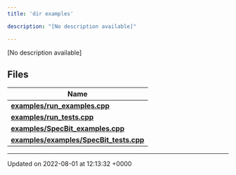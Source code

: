 ```yaml
---
title: 'dir examples'

description: "[No description available]"

---
```







[No description available]

## Files

| Name           |
| -------------- |
| **[examples/run_examples.cpp](/documentation/code/files/run__examples_8cpp/#file-run-examples.cpp)**  |
| **[examples/run_tests.cpp](/documentation/code/files/run__tests_8cpp/#file-run-tests.cpp)**  |
| **[examples/SpecBit_examples.cpp](/documentation/code/files/specbit__examples_8cpp/#file-specbit-examples.cpp)**  |
| **[examples/examples/SpecBit_tests.cpp](/documentation/code/files/examples_2specbit__tests_8cpp/#file-examples/specbit-tests.cpp)**  |






-------------------------------

Updated on 2022-08-01 at 12:13:32 +0000
